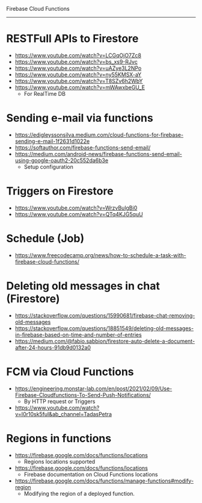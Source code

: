 Firebase Cloud Functions

---

# RESTFull APIs to Firestore

 - https://www.youtube.com/watch?v=LCGqOjO7Zc8
 - https://www.youtube.com/watch?v=bs_xs9-RJvc
 - https://www.youtube.com/watch?v=uAZye3L2NPo
 - https://www.youtube.com/watch?v=ny55KMSX-aY
 - https://www.youtube.com/watch?v=T8SZv6h2WbY
 - https://www.youtube.com/watch?v=mWAwxbeGU_E
   - For RealTime DB

# Sending e-mail via functions
 - https://edigleyssonsilva.medium.com/cloud-functions-for-firebase-sending-e-mail-1f2631d1022e
 - https://softauthor.com/firebase-functions-send-email/
 - https://medium.com/android-news/firebase-functions-send-email-using-google-oauth2-20c552da6b3e
   - Setup configuration

# Triggers on Firestore

 - https://www.youtube.com/watch?v=WrzvBulgBi0
 - https://www.youtube.com/watch?v=QTq4KJG5quU

# Schedule (Job)

 - https://www.freecodecamp.org/news/how-to-schedule-a-task-with-firebase-cloud-functions/

# Deleting old messages in chat (Firestore)

 - https://stackoverflow.com/questions/15990681/firebase-chat-removing-old-messages
 - https://stackoverflow.com/questions/18851549/deleting-old-messages-in-firebase-based-on-time-and-number-of-entries
 - https://medium.com/@fabio.sabbion/firestore-auto-delete-a-document-after-24-hours-91db9d0132a0

# FCM via Cloud Functions

 - https://engineering.monstar-lab.com/en/post/2021/02/09/Use-Firebase-Cloudfunctions-To-Send-Push-Notifications/
   - By HTTP request or Triggers 
 - https://www.youtube.com/watch?v=I0r10sk5fuI&ab_channel=TadasPetra

# Regions in functions 
 - https://firebase.google.com/docs/functions/locations
   - Regions locations supported	
 - https://firebase.google.com/docs/functions/locations
   - Firebase documentation on Cloud Functions locations 
 - https://firebase.google.com/docs/functions/manage-functions#modify-region
   - Modifying the region of a deployed function.
 
